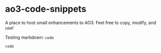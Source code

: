 # ao3-code-snippets
A place to host small enhancements to AO3. Feel free to copy, modify, and use!

Testing markdown:
`code`

```
code
```
